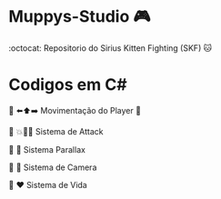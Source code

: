 # Muppys-Studio 🎮

 :octocat: Repositorio do Sirius Kitten Fighting (SKF) 🐱

 # Codigos em C#

🔹 ⬅️⬆️➡️ Movimentação do Player 🚶

🔹 💥👊🎯 Sistema de Attack 

🔹 🌇 Sistema Parallax

🔹 🎥 Sistema de Camera

🔹 ❤️ Sistema de Vida

 




